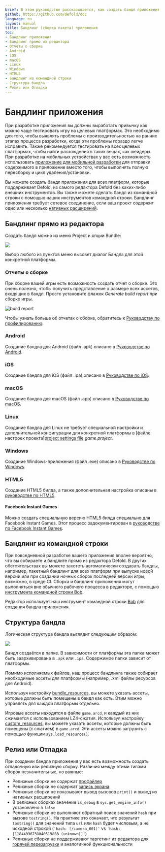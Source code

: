 ```yaml
---
brief: В этом руководстве рассказывается, как создать бандл приложения.
github: https://github.com/defold/doc
language: ru
layout: manual
title: Бандлинг (сборка пакета) приложения
toc:
- Бандлинг приложения
- Бандлинг прямо из редактора
- Отчеты о сборке
- Android
- iOS
- macOS
- Linux
- Windows
- HTML5
- Бандлинг из командной строки
- Структура бандла
- Релиз или Отладка
---
```


# Бандлинг приложения

При разработке приложения вы должны выработать привычку как можно чаще тестировать игру на целевых платформах. Это необходимо для того, чтобы выявлять проблемы с производительностью на ранних этапах процесса разработки, когда эти проблемы гораздо легче исправить. Также рекомендуется тестировать на всех целевых платформах, чтобы найти расхождения в таких вещах, как шейдеры. При разработке на мобильных устройствах у вас есть возможность использовать [приложение для мобильной разработки](/ru/manuals/dev-app/) для отправки содержимого в приложение вместо того, чтобы выполнять полную пересборку и цикл удаления/установки.

Вы можете создать бандл приложения для всех платформ, которые поддерживает Defold, из самого редактора Defold без каких-либо внешних инструментов. Вы также можете сделать бандл из командной строки с помощью наших инструментов командной строки. Бандлинг приложения требует сетевое соединение, если ваш проект содержит одно или несколько [нативных расширений](/ru/manuals/extensions).

## Бандлинг прямо из редактора

Создать бандл можно из меню Project и опции Bundle: 

![](/manuals/images/bundling/bundle_menu.png)

Выбор любого из пунктов меню вызовет диалог Бандла для этой конкретной платформы. 

### Отчеты о сборке

При сборке вашей игры есть возможность создать отчет о сборке. Это очень полезно, чтобы получить представление о размере всех ассетов, входящих в бандл. Просто установите флажок *Generate build report* при сборке игры.

![build report](/manuals/images/profiling/build_report.png)

Чтобы узнать больше об отчетах о сборке, обратитесь к [Руководству по профилированию](/ru/manuals/profiling/#build-reports).

### Android

Создание бандла для Android (файл .apk) описано в [Руководстве по Android](/ru/manuals/android/#creating-an-android-application-bundle).

### iOS

Создание бандла для iOS (файл .ipa) описано в [Руководстве по iOS](/manuals/ios/#creating-an-ios-application-bundle).

### macOS

Создание бандла для macOS (файл .app) описано в [Руководстве по macOS](/manuals/macos).

### Linux

Создание бандла для Linux не требует специальной настройки и дополнительной конфигурации для конкретной платформы в [файле настроек проекта][project settings file](/ru/manuals/project-settings/#linux) *game.project*.

### Windows

Создание Windows-приложения (файл .exe) описано в [Руководстве по Windows](/manuals/windows).

### HTML5

Создание HTML5 билда, а также дополнительная настройка описаны в [руководстве по HTML5](/manuals/html5/#creating-html5-bundle).

#### Facebook Instant Games

Можно создать специальную версию HTML5 билда специально для Facebook Instant Games. Этот процесс задокументирован в [руководстве по Facebook Instant Games](/manuals/instant-games/).

## Бандлинг из командной строки

При повседневной разработке вашего приложения вполне вероятно, что вы собираете и бандлите прямо из редактора Defold. В других обстоятельствах вы можете захотеть автоматически создавать бандлы, например, пакетный бандлинг для всех платформ при выпуске новой версии или при создании ночных сборок последней версии игры, возможно, в среде CI. Сборка и бандлинг приложения могут выполняться вне обычного рабочего процесса в редакторе, с помощью [инструмента командной строки Bob](/ru/manuals/bob/). 

Редактор использует наш инструмент командной строки [Bob](/ru/manuals/bob/) для создания бандла приложения.

## Структура бандла

Логическая структура бандла выглядит следующим образом:

![](/manuals/images/bundling/bundle_schematic_01.png)

Бандл создаётся в папке. В зависимости от платформы эта папка может быть заархивирована в `.apk` или `.ipa`.
Содержимое папки зависит от платформы.

Помимо исполняемых файлов, наш процесс бандлинга также собирает необходимые ассеты для платформы (например, .xml файлы ресурсов для Android).

Используя настройку [bundle_resources](https://defold.com/ru/manuals/project-settings/#bundle-resources), вы можете указать ассеты, которые должны быть помещены в бандл как есть.
Этим можно управлять для каждой платформы отдельно.

Игровые ассеты находятся в файле `game.arcd`, и каждый из них сжимается с использованием LZ4-сжатия.
Используя настройку [custom_resources](https://defold.com/ru/manuals/project-settings/#custom-resources), вы можете указать ассеты, которые должны быть помещены (с сжатием) в `game.arcd`.
Эти ассеты можно загрузить с помощью функции [`sys.load_resource()`](https://defold.com/ref/sys/#sys.load_resource).

## Релиз или Отладка

При создании бандла приложения у вас есть возможность создать отладочную или релизную сборку. Различия между этими типами сборок незначительные, но важные:

* Релизные сборки не содержат [профайлер](/ru/manuals/profiling)
* Релизные сборки не содержат [запись экрана](/ref/stable/sys/#start_record)
* Релизные сборки не показывают вывод вызовов `print()` и вывод из нативных расширений
* В релизных сборках значение `is_debug` в `sys.get_engine_info()` установлено в `false`
* Релизные сборки не выполняют обратный поиск значений `hash` при вызове `tostring()`. На практике это означает, что результат `tostring()` для значений типа `url` или `hash` будет числовым, а не исходной строкой (`'hash: [/camera_001]'` vs `'hash: [11844936738040519888 (unknown)]'`)
* Релизные сборки не поддерживают таргетинг из редактора для [горячей перезагрузки](/ru/manuals/hot-reload) и аналогичной функциональности